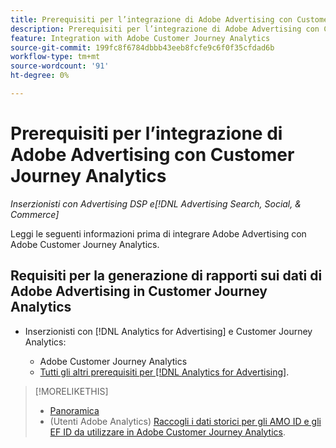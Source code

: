 ```yaml
---
title: Prerequisiti per l’integrazione di Adobe Advertising con Customer Journey Analytics
description: Prerequisiti per l’integrazione di Adobe Advertising con Customer Journey Analytics
feature: Integration with Adobe Customer Journey Analytics
source-git-commit: 199fc8f6784dbbb43eeb8fcfe9c6f0f35cfdad6b
workflow-type: tm+mt
source-wordcount: '91'
ht-degree: 0%

---
```


# Prerequisiti per l’integrazione di Adobe Advertising con Customer Journey Analytics

*Inserzionisti con Advertising DSP e[!DNL Advertising Search, Social, & Commerce]*

Leggi le seguenti informazioni prima di integrare Adobe Advertising con Adobe Customer Journey Analytics.

## Requisiti per la generazione di rapporti sui dati di Adobe Advertising in Customer Journey Analytics

* Inserzionisti con [!DNL Analytics for Advertising] e Customer Journey Analytics:

   * Adobe Customer Journey Analytics<!-- any specific version? -->
   * [Tutti gli altri prerequisiti per [!DNL Analytics for Advertising]](/help/integrations/analytics/prerequisites.md).

>[!MORELIKETHIS]
>
>* [Panoramica](overview.md)
>* (Utenti Adobe Analytics) [Raccogli i dati storici per gli AMO ID e gli EF ID da utilizzare in Adobe Customer Journey Analytics](/help/integrations/analytics/rvars-to-evars.md).
